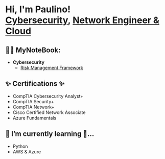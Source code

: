 <h1>Hi, I'm Paulino! <br/><a href="https://github.com/paulinoprojects">Cybersecurity</a>, <a href="https://www.linkedin.com/in/dennispaulino/">Network Engineer & Cloud </a>

<h2>👨‍💻 MyNoteBook:</h2>

- <b>Cybersecurity</b>
  - [Risk Management Framework](https://github.com/paulinoprojects/NIST-RMF/tree/main)

<h2>✨ Certifications ✨</h2>

 - CompTIA Cybersecurity Analyst+
 - CompTIA Security+
 - CompTIA Network+
 - Cisco Certified Network Associate
 - Azure Fundamentals

<h2> 🌱 I’m currently learning 🔭...</h2>

 - Python
 - AWS & Azure
